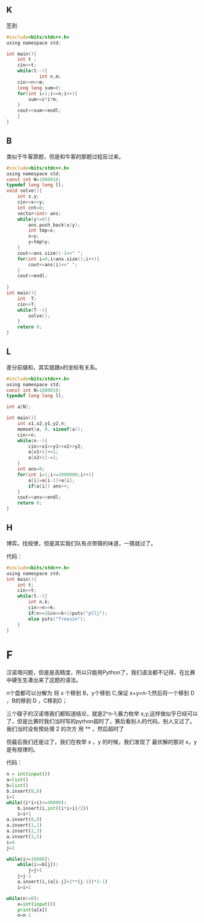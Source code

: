 ## K

签到

```c
#include<bits/stdc++.h>
using namespace std;

int main(){
    int t ;
    cin>>t;
    while(t--){
            int n,m;
    cin>>n>>m;
    long long sum=0;
    for(int i=1;i<=n;i++){
        sum+=i*i*m;
    }
    cout<<sum<<endl;
    }
}
```



## B

类似于牛客原题，但是和牛客的那题过程反过来。

````c
#include<bits/stdc++.h>
using namespace std;
const int N=1000010;
typedef long long ll;
void solve(){
    int x,y;
    cin>>x>>y;
    int cnt=0;
    vector<int> ans;
    while(y!=0){
        ans.push_back(x/y);
        int tmp=x;
        x=y;
        y=tmp%y;
    }
    cout<<ans.size()-1<<" ";
    for(int i=0;i<ans.size();i++){
        cout<<ans[i]<<" ";
    }
    cout<<endl;
    
}
int main(){
    int  T;
    cin>>T;
    while(T--){
        solve();
    }
    return 0;
}
````



## L

差分前缀和，其实就跟x的坐标有关系。

```c
#include<bits/stdc++.h>
using namespace std;
const int N=1000010;
typedef long long ll;

int a[N];

int main(){
    int x1,x2,y1,y2,n;
    memset(a, 0, sizeof(a));
    cin>>n;
    while(n--){
        cin>>x1>>y1>>x2>>y2;
        a[x1+1]+=1;
        a[x2+1]-=1;
    }
    int ans=0;
    for(int i=1;i<=1000000;i++){
        a[i]=a[i-1]+a[i];
        if(a[i]) ans++;
    }
    cout<<ans<<endl;
    return 0;
}
```



## H

博弈。找规律，但是其实我们队有点带猜的味道，一猜就过了。

代码：

```c
#include<bits/stdc++.h>
using namespace std;
int main(){
    int t;
    cin>>t;
    while(t--){
        int n,k;
        cin>>n>>k;
        if(n>=2&&n<=k+1)puts("pllj");
        else puts("freesin");
    }
}
```

 

# F

汉诺塔问题，但是是高精度，所以只能用Python了，我们语法都不记得，在比赛中硬生生凑出来了这题的语法。

n个盘都可以分解为 将 x 个移到 B，y个移到 C,保证 x+y=n-1;然后将一个移到 D ，B的移到 D ，C移到D；

三个碟子的汉诺塔我们都知道结论，就是2^n-1;暴力枚举 x,y;这样做似乎已经可以了，但是比赛时我们当时写的python超时了，赛后看别人的代码，别人又过了。我们当时没有预处理 2 的次方 用 ** ，然后超时了

但最后我们还是过了，我们在枚举 x ，y 的时候，我们发现了 最优解的那对 x，y是有规律的。



代码：

```python
n = int(input())
a=list()
b=list()
b.insert(0,0)
i=1
while((i*i+i)<=40000):
    b.insert(i,int((i*i+i)/2))
    i=i+1
a.insert(0,0)
a.insert(1,1)
a.insert(2,3)
a.insert(3,5)
i=4
j=1

while(i<=10000):
    while(i>=b[j]):
        j=j+1 
    j=j-1
    a.insert(i,(a[i-j]+2**(j-1))*2-1)
    i=i+1

while(n!=0):
    x=int(input())
    print(a[x])
    n=n-1
```



